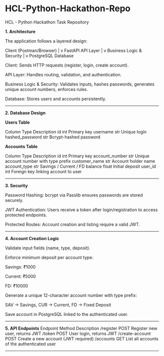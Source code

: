 # HCL-Python-Hackathon-Repo
HCL - Python Hackathon Task Repository

**1. Architecture**

The application follows a layered design:

Client (Postman/Browser)
       |
       v
FastAPI API Layer
       |
       v
Business Logic & Security
       |
       v
PostgreSQL Database

Client: Sends HTTP requests (register, login, create account).

API Layer: Handles routing, validation, and authentication.

Business Logic & Security: Validates inputs, hashes passwords, generates unique account numbers, enforces rules.

Database: Stores users and accounts persistently.

----------------------------------------------------------------------------------------------------------------------------------

**2. Database Design**

**Users Table**

Column	Type	Description
id	int	Primary key
username	str	Unique login
hashed_password	str	Bcrypt-hashed password

**Accounts Table**

Column	Type	Description
id	int	Primary key
account_number	str	Unique account number with type prefix
customer_name	str	Account holder name
account_type	str	Savings / Current / FD
balance	float	Initial deposit
user_id	int	Foreign key linking account to user

----------------------------------------------------------------------------------------------------------------------------------

**3. Security**

Password Hashing: bcrypt via Passlib ensures passwords are stored securely.

JWT Authentication: Users receive a token after login/registration to access protected endpoints.

Protected Routes: Account creation and listing require a valid JWT.

----------------------------------------------------------------------------------------------------------------------------------

**4. Account Creation Logic**

Validate input fields (name, type, deposit).

Enforce minimum deposit per account type:

Savings: ₹1000

Current: ₹5000

FD: ₹10000

Generate a unique 12-character account number with type prefix:

SAV → Savings, CUR → Current, FD → Fixed Deposit

Save account in PostgreSQL linked to the authenticated user.

----------------------------------------------------------------------------------------------------------------------------------

**5. API Endpoints**
Endpoint	Method	Description
/register	POST	Register new user, returns JWT
/token	POST	User login, returns JWT
/create-account	POST	Create a new account (JWT required)
/accounts	GET	List all accounts of the authenticated user

----------------------------------------------------------------------------------------------------------------------------------


